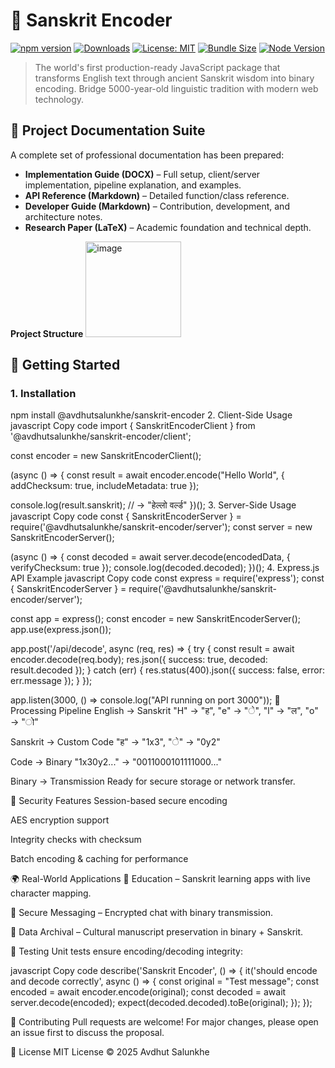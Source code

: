 # 🔮 Sanskrit Encoder

[![npm version](https://badge.fury.io/js/%40avdhutsalunkhe%2Fsanskrit-encoder.svg)](https://badge.fury.io/js/%40avdhutsalunkhe%2Fsanskrit-encoder)
[![Downloads](https://img.shields.io/npm/dt/@avdhutsalunkhe/sanskrit-encoder.svg)](https://www.npmjs.com/package/@avdhutsalunkhe/sanskrit-encoder)
[![License: MIT](https://img.shields.io/badge/License-MIT-yellow.svg)](https://opensource.org/licenses/MIT)
[![Bundle Size](https://img.shields.io/bundlephobia/minzip/@avdhutsalunkhe/sanskrit-encoder)](https://bundlephobia.com/package/@avdhutsalunkhe/sanskrit-encoder)
[![Node Version](https://img.shields.io/node/v/@avdhutsalunkhe/sanskrit-encoder.svg)](https://nodejs.org/)

> The world's first production-ready JavaScript package that transforms English text through ancient Sanskrit wisdom into binary encoding. Bridge 5000-year-old linguistic tradition with modern web technology.


## 📂 Project Documentation Suite

A complete set of professional documentation has been prepared:

- **Implementation Guide (DOCX)** – Full setup, client/server implementation, pipeline explanation, and examples.
- **API Reference (Markdown)** – Detailed function/class reference.
- **Developer Guide (Markdown)** – Contribution, development, and architecture notes.
- **Research Paper (LaTeX)** – Academic foundation and technical depth.

**Project Structure**
<img height="153" alt="image" src="https://github.com/user-attachments/assets/0c10757f-6299-4e91-a51b-f3b5e022283d" />


## 🚀 Getting Started

### 1. Installation
npm install @avdhutsalunkhe/sanskrit-encoder
2. Client-Side Usage
javascript
Copy code
import { SanskritEncoderClient } from '@avdhutsalunkhe/sanskrit-encoder/client';

const encoder = new SanskritEncoderClient();

(async () => {
  const result = await encoder.encode("Hello World", {
    addChecksum: true,
    includeMetadata: true
  });

  console.log(result.sanskrit);  // → "हेल्लो वर्ल्ड"
})();
3. Server-Side Usage
javascript
Copy code
const { SanskritEncoderServer } = require('@avdhutsalunkhe/sanskrit-encoder/server');
const server = new SanskritEncoderServer();

(async () => {
  const decoded = await server.decode(encodedData, { verifyChecksum: true });
  console.log(decoded.decoded);
})();
4. Express.js API Example
javascript
Copy code
const express = require('express');
const { SanskritEncoderServer } = require('@avdhutsalunkhe/sanskrit-encoder/server');

const app = express();
const encoder = new SanskritEncoderServer();
app.use(express.json());

app.post('/api/decode', async (req, res) => {
  try {
    const result = await encoder.decode(req.body);
    res.json({ success: true, decoded: result.decoded });
  } catch (err) {
    res.status(400).json({ success: false, error: err.message });
  }
});

app.listen(3000, () => console.log("API running on port 3000"));
🔄 Processing Pipeline
English → Sanskrit
"H" → "ह", "e" → "े", "l" → "ल", "o" → "ो"

Sanskrit → Custom Code
"ह" → "1x3", "े" → "0y2"

Code → Binary
"1x30y2..." → "0011000101111000..."

Binary → Transmission
Ready for secure storage or network transfer.

🔐 Security Features
Session-based secure encoding

AES encryption support

Integrity checks with checksum

Batch encoding & caching for performance

🌍 Real-World Applications
📖 Education – Sanskrit learning apps with live character mapping.

💬 Secure Messaging – Encrypted chat with binary transmission.

📂 Data Archival – Cultural manuscript preservation in binary + Sanskrit.

🧪 Testing
Unit tests ensure encoding/decoding integrity:

javascript
Copy code
describe('Sanskrit Encoder', () => {
  it('should encode and decode correctly', async () => {
    const original = "Test message";
    const encoded = await encoder.encode(original);
    const decoded = await server.decode(encoded);
    expect(decoded.decoded).toBe(original);
  });
});

🤝 Contributing
Pull requests are welcome!
For major changes, please open an issue first to discuss the proposal.

📜 License
MIT License © 2025 Avdhut Salunkhe
